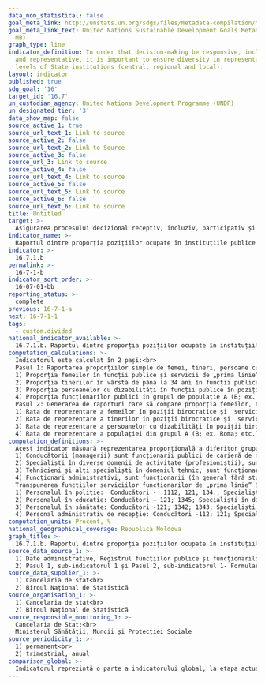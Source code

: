 ```yaml
---
data_non_statistical: false
goal_meta_link: http://unstats.un.org/sdgs/files/metadata-compilation/Metadata-Goal-16.pdf
goal_meta_link_text: United Nations Sustainable Development Goals Metadata (PDF 4.0
  MB)
graph_type: line
indicator_definition: In order that decision-making be responsive, inclusive, participatory
  and representative, it is important to ensure diversity in representation at all
  levels of State institutions (central, regional and local).
layout: indicator
published: true
sdg_goal: '16'
target_id: '16.7'
un_custodian_agency: United Nations Development Programme (UNDP)
un_designated_tier: '3'
data_show_map: false
source_active_1: true
source_url_text_1: Link to source
source_active_2: false
source_url_text_2: Link to Source
source_active_3: false
source_url_3: Link to source
source_active_4: false
source_url_text_4: Link to source
source_active_5: false
source_url_text_5: Link to source
source_active_6: false
source_url_text_6: Link to source
title: Untitled
target: >-
  Asigurarea procesului decizional receptiv, incluziv, participativ și reprezentativ la toate nivelurile
indicator_name: >-
  Raportul dintre proporția pozițiilor ocupate în instituțiile publice (centrale și locale) de către persoanele din anumite grupuri ale populației (pe sexe, vârstă, persoanele cu dizabilități și alte grupuri corespunzătoare) și proporția grupului respectiv în total populație
indicator: >-
  16.7.1.b
permalink: >-
  16-7-1-b
indicator_sort_order: >-
  16-07-01-bb
reporting_status: >-
  complete
previous: 16-7-1-a
next: 16-7-1-1
tags:
  - custom.divided
national_indicator_available: >-
  16.7.1.b. Raportul dintre proporția pozițiilor ocupate în instituțiile publice (centrale și locale) de către persoanele din anumite grupuri ale populației (pe sexe, vârstă, persoanele cu dizabilități și alte grupuri corespunzătoare) și proporția grupului respectiv în total populație
computation_calculations: >-
  Indicatorul este calculat în 2 pași:<br> 
  Pasul 1: Raportarea proporțiilor simple de femei, tineri, persoane cu dizabilități și grupuri de populație specifice din fiecare grup ocupațional din serviciul public (conform CORM 006-14), atât la nivel central național, cât și local:<br> 
  1) Proporția femeilor în funcții publice și servicii de „prima linie”: Conducători, Specialiști în diverse domenii de activitate; Tehnicieni și alți specialiști în domeniul tehnic; Funcționari administrativi;<br> 
  2) Proporția tinerilor în vârstă de până la 34 ani în funcții publice și  servicii de „prima linie”: Conducători, Specialiști în diverse domenii de activitate; Tehnicieni și alți specialiști în domeniul tehnic; Funcționari administrativi;<br> 
  3) Proporția persoanelor cu dizabilități în funcții publice în poziții birocratice și  servicii de „prima linie”: Conducători, Specialiști în diverse domenii de activitate; Tehnicieni și alți specialiști în domeniul tehnic; Funcționari administrativi;<br> 
  4) Proporția funcționarilor publici în grupul de populație A (B; ex. Roma, etc.) <br> 
  Pasul 2: Generarea de raporturi care să compare proporția femeilor, tinerilor, persoanelor cu dizabilități și grupurilor de populație specifice, din serviciul public în raport cu proporția din aceleași grupuri din populația națională, pe fiecare categorie profesională, atât la nivel național, cât și local:<br> 
  1) Rata de reprezentare a femeilor în poziții birocratice și  servicii de „prima linie”: Proporția femeilor funcționari publici [ grupul ocupațional x] raportată la proporția femeilor în populația în vârstă aptă de muncă;<br> 
  2) Rata de reprezentare a tinerilor în poziții birocratice și  servicii de „prima linie”: Proporția tinerilor jos funcționari publici în vârstă de 34 ani și mai jos [grupul ocupațional x] raportată la proporția populației în vârstă de 34 ani și mai (și peste vârsta eligibilă pentru lucrul în serviciul public);<br> 
  3) Rata de reprezentare a persoanelor cu dizabilități în poziții birocratice și  servicii de „prima linie”: Proporția persoanelor cu dizabilități funcționari publici [grupul ocupațional x] raportată la proporția persoanelor cu dizabilități în populația în vârstă aptă de muncă;<br> 
  4) Rata de reprezentare a populației din grupul A (B; ex. Roma; etc.): Proporția funcționarilor publici din rândul persoanelor din grupul A [grupul ocupațional x] raportată la proporția persoanelor din grupul A în populația în vârstă aptă de muncă;
computation_definitions: >-
  Acest indicator măsoară reprezentarea proporțională a diferitor grupuri demografice (femei, tineri, persoane cu dizabilități, și grupurile relevante la nivel național) prin intermediul a 4 grupuri de poziții birocratice în serviciul public atât la nivel național, cât și local, și anume: (1) Conducători (manageri), (2) Specialiști în diverse domenii de activitate (profesioniștii), (3) Tehnicieni și alți specialiști în domeniul tehnic și (4) Funcționari administrativi. Printre angajații în serviciilor de „prima-linie” accentul de asemenea este pus pe 4 categorii: (1) Personalul poliției , (2) Personal în învățământ , (3) Personal în sănătate și (4) Personal administrativ de recepție. Fiecare categorie a lucrătorilor serviciilor de „prima linie” va fi în continuare subdivizată utilizând aceleași 4 , în continuare subdivizați folosind aceleași patru niveluri definite pentru posturile birocratice). Pentru calcularea indicatorului,  funcțiile birocratice din serviciul public sunt transpuse în categoriile ocupaționale din Clasificatorul ocupațiilor din Republica Moldova (CORM 006-14) care este armonizat cu ISCO-08. <br> 
  1) Conducătorii (managerii) sunt funcționarii publici de carieră de nivel înalt (numiți uneori și ca Directori generali), care nu sunt numiți de către Guvern sau de Prim-ministru, sunt mai jos de nivelul de Ministru sau Secretar, nu fac parte din cabinetul de miniștri, și nici din grupul conducătorilor de nivel inferior. Codurile corespunzătoare din CORM pentru aceștia sunt: 1112, 1120, 112 .<br> 
  2) Specialiști în diverse domenii de activitate (profesioniștii), sunt funcționarii care la nivel central/local realizează sarcinile analitice, conceptuale și practice pentru suportul activităților Guvernului de elaborare de politici și acordare de servicii. Codurile corespunzătoare din CORM pentru aceștia sunt: în principal 242, posibil 21, 25, 26. <br> 
  3) Tehnicieni și alți specialiști în domeniul tehnic, sunt funcționarii care  realizează sarcini tehnice legate de reglementările și operațiunile guvernamentale, printre care pot fi enumerate: asigurarea respectării și/sau implementării reglementărilor guvernamentale, evidența contabilă, dezvoltarea resurselor umane, activități specifice de secretariat, etc. Codurile corespunzătoare din CORM pentru aceștia sunt: în principal 33, posibil 31, 34, 35.<br> 
  4) Funcționari administrativi, sunt funcționarii (în general fără studii superioare) cu atribuții generale în înregistrarea, organizarea, arhivarea, evaluarea și realizarea prelucrarea informațiilor, efectuarea lucrărilor de secretariat privind operațiunile financiare (de casă), aranjamente de călătorie, solicitările de informații și întâlniri. Codul corespunzător din CORM pentru aceștia este: 42.<br> 
  Transpunerea funcțiilor serviciilor funcționarilor de „prima linie” în categoriile ocupaționale CORM este efectuată în felul următor:<br> 
  1) Personalul în poliție:  Conducători -  1112, 121, 134.; Specialiști în diverse domenii de activitate – 241-242, 25; Tehnicieni și alți specialiști în domeniul tehnic – 3355, 5412, 5413, 334.;  Funcționari administrativi – 41;<br> 
  2) Personalul în educație: Conducători – 121; 1345; Specialiști în diverse domenii de activitate –231-235; 241-242; Tehnicieni și alți specialiști în domeniul tehnic – 531; 334;. Funcționari administrativi – 41;<br> 
  3) Personalul în sănătate: Conducători -121; 1342; 1343; Specialiști în diverse domenii de activitate –22; 241-242; Tehnicieni și alți specialiști în domeniul tehnic – 32; 532; 3344; Funcționari administrativi – 41;<br> 
  4) Personal administrativ de recepție: Conducători -112; 121; Specialiști în diverse domenii de activitate – 25; 241-242; Tehnicieni și alți specialiști în domeniul tehnic – 334;335; Funcționari administrativi – 41;
computation_units: Procent, %
national_geographical_coverage: Republica Moldova
graph_title: >-
  16.7.1.b. Raportul dintre proporția pozițiilor ocupate în instituțiile publice (centrale și locale) de către persoanele din anumite grupuri ale populației (pe sexe, vârstă, persoanele cu dizabilități și alte grupuri corespunzătoare) și proporția grupului respectiv în total populație
source_data_source_1: >-
  1) Date administrative, Registrul funcțiilor publice și funcționarilor publici - Cancelaria de stat;<br> 
  2) Pasul 1, sub-indicatorul 1 și Pasul 2, sub-indicatorul 1- Formular statistic ”Funcționarul public” - BNS - în exclusivitate pentru perioada 2010-2018
source_data_supplier_1: >-
  1) Cancelaria de stat<br> 
  2) Biroul Național de Statistică
source_organisation_1: >-
  1) Cancelaria de stat<br> 
  2) Biroul Național de Statistică
source_responsible_monitoring_1: >-
  Cancelaria de Stat;<br> 
  Ministerul Sănătății, Muncii și Protecției Sociale
source_periodicity_1: >-
  1) permanent<br> 
  2) trimestrial, anual
comparison_global: >-
  Indicatorul reprezintă o parte a indicatorului global, la etapa actuală fiind posibilă calcularea sub-indicatorilor 1 din pasul 1 și 2.
---
```

